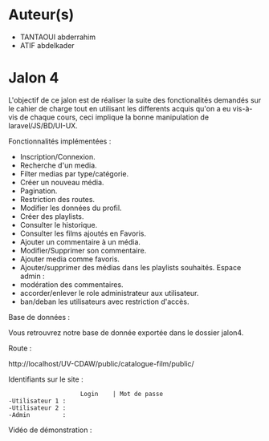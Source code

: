# Auteur(s)
- TANTAOUI abderrahim
- ATIF abdelkader

# Jalon 4

L'objectif de ce jalon est de réaliser la suite des fonctionalités 
demandés sur le cahier de charge tout en utilisant les differents acquis qu'on a eu vis-à-vis de chaque cours, ceci implique la bonne  manipulation de laravel/JS/BD/UI-UX.


Fonctionnalités implémentées :

- Inscription/Connexion.
- Recherche d'un media.
- Filter medias par type/catégorie.
- Créer un nouveau média.
- Pagination.
- Restriction des routes.
- Modifier les données du profil.
- Créer des playlists.
- Consulter le historique.
- Consulter les films ajoutés en Favoris.
- Ajouter un commentaire à un média.
- Modifier/Supprimer son commentaire.
- Ajouter media comme favoris.
- Ajouter/supprimer des médias dans les playlists souhaités.
    Espace admin :
- modération des commentaires.
- accorder/enlever le role administrateur aux utilisateur.
- ban/deban les utilisateurs avec restriction d'accès.



Base de données :

Vous retrouvrez notre base de donnée exportée dans le dossier jalon4.

Route :

http://localhost/UV-CDAW/public/catalogue-film/public/



Identifiants sur le site :

                        Login    | Mot de passe
    -Utilisateur 1 :  
    -Utilisateur 2 :
    -Admin         :

Vidéo de démonstration :